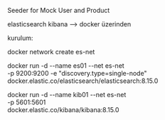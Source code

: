 Seeder for Mock User and Product

elasticsearch kibana --> docker üzerinden




kurulum:

docker network create es-net

docker run -d --name es01 --net es-net \
  -p 9200:9200 -e "discovery.type=single-node" \
  docker.elastic.co/elasticsearch/elasticsearch:8.15.0

docker run -d --name kib01 --net es-net \
  -p 5601:5601 \
  docker.elastic.co/kibana/kibana:8.15.0





